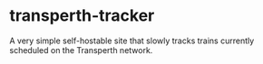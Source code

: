 # transperth-tracker
A very simple self-hostable site that slowly tracks trains currently scheduled on the Transperth network.
